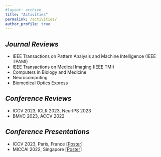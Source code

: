 ```yaml
---
#layout: archive
title: "Activities"
permalink: /activities/
author_profile: true
---
```


## *Journal Reviews*
  * IEEE Transactions on Pattern Analysis and Machine Intelligence (IEEE TPAMI)
  * IEEE Transactions on Medical Imaging (IEEE TMI)
  * Computers in Biology and Medicine
  * Neurocomputing
  * Biomedical Optics Express

## *Conference Reviews*
  * ICCV 2023, ICLR 2023, NeurIPS 2023
  * BMVC 2023, ACCV 2022


## *Conference Presentations*
  * ICCV 2023, Paris, France <a href="./files/ICCV2023.pdf" target="_blank">[Poster]</a> 
  * MICCAI 2022, Singapore <a href="./files/MICCAI2022.pdf" target="_blank">[Poster]</a>
